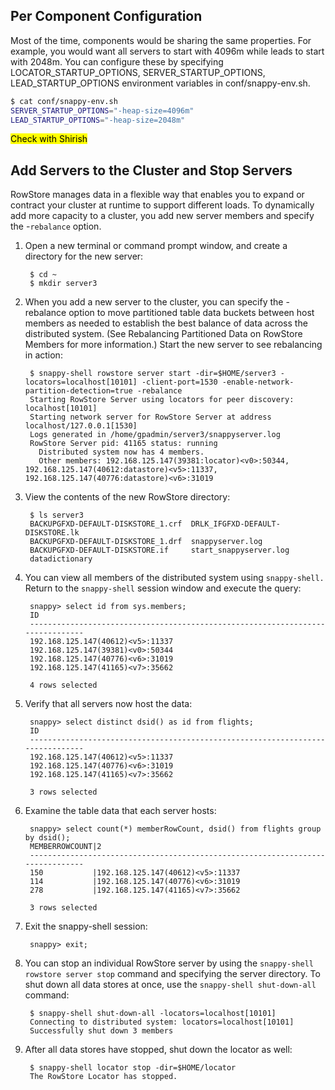## Per Component Configuration 

Most of the time, components would be sharing the same properties. For example, you would want all servers to start with 4096m while leads to start with 2048m. You can configure these by specifying LOCATOR_STARTUP_OPTIONS, SERVER_STARTUP_OPTIONS, LEAD_STARTUP_OPTIONS environment variables in conf/snappy-env.sh. 

```bash 
$ cat conf/snappy-env.sh
SERVER_STARTUP_OPTIONS="-heap-size=4096m"
LEAD_STARTUP_OPTIONS="-heap-size=2048m"
```
<mark>Check with Shirish </mark>

## Add Servers to the Cluster and Stop Servers
RowStore manages data in a flexible way that enables you to expand or contract your cluster at runtime to support different loads. To dynamically add more capacity to a cluster, you add new server members and specify the -`rebalance` option.

1. Open a new terminal or command prompt window, and create a directory for the new server:

        $ cd ~
        $ mkdir server3        

2. When you add a new server to the cluster, you can specify the -rebalance option to move partitioned table data buckets between host members as needed to establish the best balance of data across the distributed system. (See Rebalancing Partitioned Data on RowStore Members for more information.) Start the new server to see rebalancing in action:

        $ snappy-shell rowstore server start -dir=$HOME/server3 -locators=localhost[10101] -client-port=1530 -enable-network-partition-detection=true -rebalance
        Starting RowStore Server using locators for peer discovery: localhost[10101]
        Starting network server for RowStore Server at address localhost/127.0.0.1[1530]
        Logs generated in /home/gpadmin/server3/snappyserver.log
        RowStore Server pid: 41165 status: running
          Distributed system now has 4 members.
          Other members: 192.168.125.147(39381:locator)<v0>:50344, 192.168.125.147(40612:datastore)<v5>:11337, 192.168.125.147(40776:datastore)<v6>:31019

3. View the contents of the new RowStore directory:

        $ ls server3
        BACKUPGFXD-DEFAULT-DISKSTORE_1.crf  DRLK_IFGFXD-DEFAULT-DISKSTORE.lk
        BACKUPGFXD-DEFAULT-DISKSTORE_1.drf  snappyserver.log
        BACKUPGFXD-DEFAULT-DISKSTORE.if     start_snappyserver.log
        datadictionary

4. You can view all members of the distributed system using `snappy-shell.` Return to the `snappy-shell` session window and execute the query:

        snappy> select id from sys.members;
        ID                                                                             
        -------------------------------------------------------------------------------
        192.168.125.147(40612)<v5>:11337                                               
        192.168.125.147(39381)<v0>:50344                                               
        192.168.125.147(40776)<v6>:31019                                               
        192.168.125.147(41165)<v7>:35662                                               
        
        4 rows selected

5. Verify that all servers now host the data:

        snappy> select distinct dsid() as id from flights;
        ID                                                                             
        -------------------------------------------------------------------------------
        192.168.125.147(40612)<v5>:11337                                               
        192.168.125.147(40776)<v6>:31019                                               
        192.168.125.147(41165)<v7>:35662                                               
        
        3 rows selected

6. Examine the table data that each server hosts:

        snappy> select count(*) memberRowCount, dsid() from flights group by dsid();
        MEMBERROWCOUNT|2                                                               
        -------------------------------------------------------------------------------
        150           |192.168.125.147(40612)<v5>:11337                                
        114           |192.168.125.147(40776)<v6>:31019                                
        278           |192.168.125.147(41165)<v7>:35662                                
        
        3 rows selected

7. Exit the snappy-shell session:

        snappy> exit;

8. You can stop an individual RowStore server by using the `snappy-shell rowstore server stop` command and specifying the server directory. To shut down all data stores at once, use the `snappy-shell shut-down-all` command:

        $ snappy-shell shut-down-all -locators=localhost[10101]
        Connecting to distributed system: locators=localhost[10101]
        Successfully shut down 3 members

9. After all data stores have stopped, shut down the locator as well:

        $ snappy-shell locator stop -dir=$HOME/locator
        The RowStore Locator has stopped.
